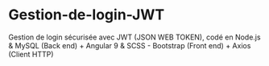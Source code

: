 # Gestion-de-login-JWT
 Gestion de login sécurisée avec JWT (JSON WEB TOKEN), codé en Node.js & MySQL (Back end) + Angular 9 & SCSS - Bootstrap (Front end) + Axios (Client HTTP)
